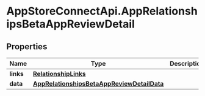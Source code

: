 # AppStoreConnectApi.AppRelationshipsBetaAppReviewDetail

## Properties

Name | Type | Description | Notes
------------ | ------------- | ------------- | -------------
**links** | [**RelationshipLinks**](RelationshipLinks.md) |  | [optional] 
**data** | [**AppRelationshipsBetaAppReviewDetailData**](AppRelationshipsBetaAppReviewDetailData.md) |  | [optional] 



